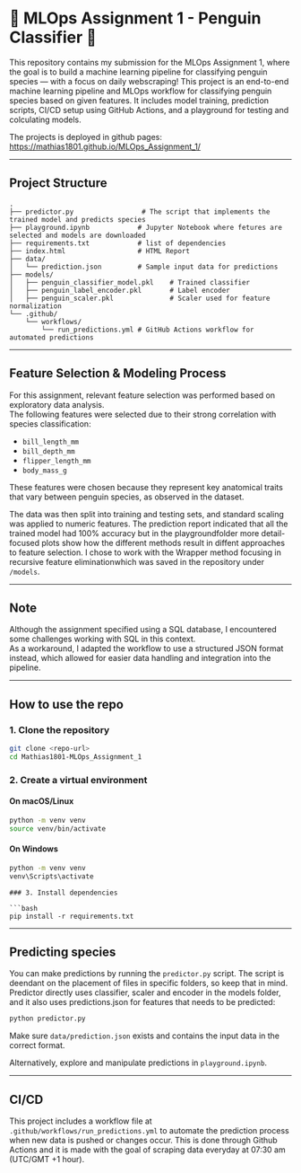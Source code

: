 # 🐧 MLOps Assignment 1 - Penguin Classifier 🐧

This repository contains my submission for the MLOps Assignment 1, where the goal is to build a machine learning pipeline for classifying penguin species — with a focus on daily webscraping!
This project is an end-to-end machine learning pipeline and MLOps workflow for classifying penguin species based on given features. It includes model training, prediction scripts, CI/CD setup using GitHub Actions, and a playground for testing and colculating models.

The projects is deployed in github pages: https://mathias1801.github.io/MLOps_Assignment_1/ 

---

## Project Structure

```
.
├── predictor.py                 # The script that implements the trained model and predicts species
├── playground.ipynb            # Jupyter Notebook where fetures are selected and models are downloaded
├── requirements.txt            # list of dependencies 
├── index.html                  # HTML Report
├── data/
│   └── prediction.json         # Sample input data for predictions
├── models/
│   ├── penguin_classifier_model.pkl    # Trained classifier
│   ├── penguin_label_encoder.pkl       # Label encoder
│   ├── penguin_scaler.pkl              # Scaler used for feature normalization
└── .github/
    └── workflows/
        └── run_predictions.yml # GitHub Actions workflow for automated predictions
```

---

## Feature Selection & Modeling Process

For this assignment, relevant feature selection was performed based on exploratory data analysis.  
The following features were selected due to their strong correlation with species classification:

- `bill_length_mm`
- `bill_depth_mm`
- `flipper_length_mm`
- `body_mass_g`

These features were chosen because they represent key anatomical traits that vary between penguin species, as observed in the dataset.  

The data was then split into training and testing sets, and standard scaling was applied to numeric features. The prediction report indicated that all the trained model had 100% accuracy but in the playgroundfolder more detail-focused plots show how the different methods result in diffent approaches to feature selection. I chose to work with the Wrapper method focusing in recursive feature eliminationwhich was saved in the repository under `/models`.

---

## Note

Although the assignment specified using a SQL database, I encountered some challenges working with SQL in this context.  
As a workaround, I adapted the workflow to use a structured JSON format instead, which allowed for easier data handling and integration into the pipeline.

---

## How to use the repo

### 1. Clone the repository

```bash
git clone <repo-url>
cd Mathias1801-MLOps_Assignment_1
```

### 2. Create a virtual environment

#### On macOS/Linux
```bash
python -m venv venv
source venv/bin/activate
```

#### On Windows
```bash
python -m venv venv
venv\Scripts\activate
```
```
### 3. Install dependencies

```bash
pip install -r requirements.txt
```

---

## Predicting species

You can make predictions by running the `predictor.py` script. The script is deendant on the placement of files in specific folders, so keep that in mind. Predictor directly uses classifier, scaler and encoder in the models folder, and it also uses predictions.json for features that needs to be predicted:

```bash
python predictor.py
```

Make sure `data/prediction.json` exists and contains the input data in the correct format.

Alternatively, explore and manipulate predictions in `playground.ipynb`.

---

## CI/CD

This project includes a workflow file at `.github/workflows/run_predictions.yml` to automate the prediction process when new data is pushed or changes occur. This is done through Github Actions and it is made with the goal of scraping data everyday at 07:30 am (UTC/GMT +1 hour).
